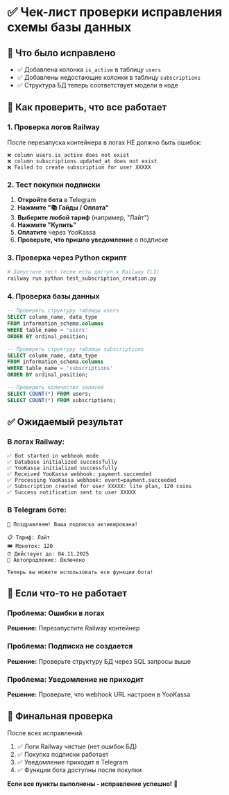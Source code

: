 # ✅ Чек-лист проверки исправления схемы базы данных

## 🎯 Что было исправлено
- ✅ Добавлена колонка `is_active` в таблицу `users`
- ✅ Добавлены недостающие колонки в таблицу `subscriptions`
- ✅ Структура БД теперь соответствует модели в коде

## 🧪 Как проверить, что все работает

### 1. Проверка логов Railway
После перезапуска контейнера в логах НЕ должно быть ошибок:
```
❌ column users.is_active does not exist
❌ column subscriptions.updated_at does not exist  
❌ Failed to create subscription for user XXXXX
```

### 2. Тест покупки подписки
1. **Откройте бота** в Telegram
2. **Нажмите "📚 Гайды / Оплата"**
3. **Выберите любой тариф** (например, "Лайт")
4. **Нажмите "Купить"**
5. **Оплатите** через YooKassa
6. **Проверьте, что пришло уведомление** о подписке

### 3. Проверка через Python скрипт
```bash
# Запустите тест (если есть доступ к Railway CLI)
railway run python test_subscription_creation.py
```

### 4. Проверка базы данных
```sql
-- Проверить структуру таблицы users
SELECT column_name, data_type 
FROM information_schema.columns 
WHERE table_name = 'users' 
ORDER BY ordinal_position;

-- Проверить структуру таблицы subscriptions  
SELECT column_name, data_type 
FROM information_schema.columns 
WHERE table_name = 'subscriptions' 
ORDER BY ordinal_position;

-- Проверить количество записей
SELECT COUNT(*) FROM users;
SELECT COUNT(*) FROM subscriptions;
```

## ✅ Ожидаемый результат

### В логах Railway:
```
✅ Bot started in webhook mode
✅ Database initialized successfully
✅ YooKassa initialized successfully
✅ Received YooKassa webhook: payment.succeeded
✅ Processing YooKassa webhook: event=payment.succeeded
✅ Subscription created for user XXXXX: lite plan, 120 coins
✅ Success notification sent to user XXXXX
```

### В Telegram боте:
```
🎉 Поздравляем! Ваша подписка активирована!

📋 Тариф: Лайт
🎟️ Монеток: 120
⏰ Действует до: 04.11.2025
🔄 Автопродление: Включено

Теперь вы можете использовать все функции бота!
```

## 🚨 Если что-то не работает

### Проблема: Ошибки в логах
**Решение:** Перезапустите Railway контейнер

### Проблема: Подписка не создается
**Решение:** Проверьте структуру БД через SQL запросы выше

### Проблема: Уведомление не приходит
**Решение:** Проверьте, что webhook URL настроен в YooKassa

## 🎯 Финальная проверка

После всех исправлений:
1. ✅ Логи Railway чистые (нет ошибок БД)
2. ✅ Покупка подписки работает
3. ✅ Уведомление приходит в Telegram
4. ✅ Функции бота доступны после покупки

**Если все пункты выполнены - исправление успешно!** 🎉
